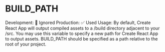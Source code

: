 # BUILD_PATH

Development: 🚫 Ignored
Production: ✅ Used
Usage: By default, Create React App will output compiled assets to a /build directory adjacent to your /src. You may use this variable to specify a new path for Create React App to output assets. BUILD_PATH should be specified as a path relative to the root of your project.